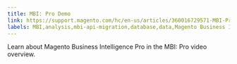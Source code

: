 ```yaml
---
title: MBI: Pro Demo
link: https://support.magento.com/hc/en-us/articles/360016729571-MBI-Pro-Demo
labels: MBI,analysis,mbi-api-migration,database,data,Magento Business Intelligence,how to,reports
---
```


Learn about Magento Business Intelligence Pro in the MBI: Pro video overview. 

 